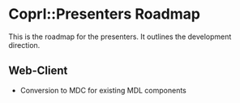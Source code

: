 # Coprl::Presenters Roadmap

This is the roadmap for the presenters. It outlines the development direction.

## Web-Client
  * Conversion to MDC for existing MDL components
